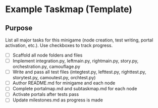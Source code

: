 
# Example Taskmap (Template)

## Purpose

List all major tasks for this minigame (node creation, test writing, portal activation, etc.).
Use checkboxes to track progress.

- [ ] Scaffold all node folders and files
- [ ] Implement integration.py, leftmain.py, rightmain.py, story.py, orchestration.py, camouflage.py
- [ ] Write and pass all test files (integtest.py, lefttest.py, righttest.py, storytest.py, camoutest.py, orchtest.py)
- [ ] Author README.md for minigame and each node
- [ ] Complete portalmap.md and subtaskmap.md for each node
- [ ] Activate portals after tests pass
- [ ] Update milestones.md as progress is made
